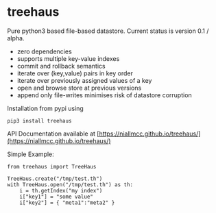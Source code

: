 # treehaus

Pure python3 based file-based datastore.  Current status is version 0.1 / alpha.

*  zero dependencies
*  supports multiple key-value indexes
*  commit and rollback semantics
*  iterate over (key,value) pairs in key order
*  iterate over previously assigned values of a key
*  open and browse store at previous versions
*  append only file-writes minimises risk of datastore corruption

Installation from pypi using

`pip3 install treehaus`

API Documentation available at [https://niallmcc.github.io/treehaus/](https://niallmcc.github.io/treehaus/)

Simple Example:

```
from treehaus import TreeHaus

TreeHaus.create("/tmp/test.th")
with TreeHaus.open("/tmp/test.th") as th:
    i = th.getIndex("my index")
    i["key1"] = "some value"
    i["key2"] = { "meta1":"meta2" }
```
